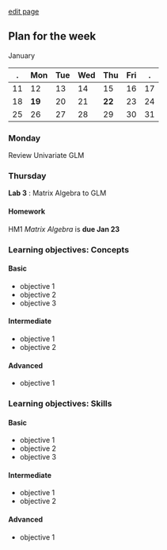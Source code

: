 [edit page](https://github.com/andkov/psy533/edit/gh-pages/3.md)


## Plan for the week 

January  

  . | Mon  | Tue  | Wed  | Thu  | Fri  | .     
----|------|------|------|------|------|----
11  | 12   | 13   | 14   |  15  | 16   | 17     
18  |**19**| 20   | 21   |**22**| 23   | 24   
25  | 26   | 27   | 28   | 29   | 30   | 31 


### Monday
Review Univariate GLM  

### Thursday 

**Lab 3** : Matrix Algebra to GLM

#### Homework 
HM1 *Matrix Algebra* is **due Jan 23**  


### Learning objectives: Concepts


#### Basic
- objective 1  
- objective 2  
- objective 3  

#### Intermediate  
- objective 1  
- objective 2  

#### Advanced 
- objective 1     


### Learning objectives: Skills 


#### Basic
- objective 1  
- objective 2  
- objective 3  

#### Intermediate  
- objective 1  
- objective 2  

#### Advanced 
- objective 1 
